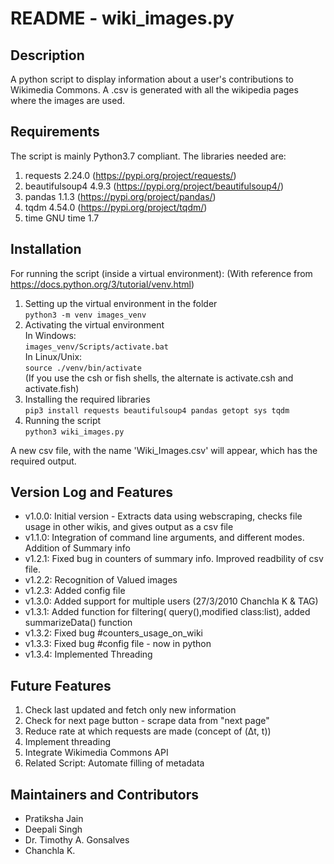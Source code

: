 # README - wiki_images.py

## Description
A python script to display information about a user's contributions to Wikimedia Commons. A .csv is generated with all the wikipedia pages where the images are used.

## Requirements
The script is mainly Python3.7 compliant.
The libraries needed are:
1. requests 2.24.0
(https://pypi.org/project/requests/)
2. beautifulsoup4 4.9.3
(https://pypi.org/project/beautifulsoup4/)
3. pandas 1.1.3
(https://pypi.org/project/pandas/)
4. tqdm 4.54.0
(https://pypi.org/project/tqdm/)
5. time 
GNU time 1.7

## Installation
For running the script (inside a virtual environment):
(With reference from https://docs.python.org/3/tutorial/venv.html)
1. Setting up the virtual environment in the folder  
`python3 -m venv images_venv`  
2. Activating the virtual environment   
In Windows:  
`images_venv/Scripts/activate.bat`  
In Linux/Unix:  
`source ./venv/bin/activate`  
(If you use the csh or fish shells, the alternate is activate.csh and activate.fish)  
3. Installing the required libraries  
`pip3 install requests beautifulsoup4 pandas getopt sys tqdm`  
4. Running the script  
`python3 wiki_images.py`  

A new csv file, with the name 'Wiki_Images.csv' will appear, which has the required output.


## Version Log and Features
- v1.0.0: Initial version - Extracts data using webscraping, checks file usage in other wikis, and gives output as a csv file
- v1.1.0: Integration of command line arguments, and different modes. Addition of Summary info
- v1.2.1: Fixed bug in counters of summary info. Improved readbility of csv file. 
- v1.2.2: Recognition of Valued images
- v1.2.3: Added config file 
- v1.3.0: Added support for multiple users (27/3/2010 Chanchla K & TAG)
- v1.3.1: Added function for filtering( query(),modified class:list), added summarizeData() function
- v1.3.2: Fixed bug #counters_usage_on_wiki
- v1.3.3: Fixed bug #config file - now in python
- v1.3.4: Implemented Threading


## Future Features 
1. Check last updated and fetch only new information
2. Check for next page button - scrape data from "next page"
3. Reduce rate at which requests are made (concept of (Δt, t))
4. Implement threading
5. Integrate Wikimedia Commons API
6. Related Script: Automate filling of metadata


## Maintainers and Contributors
- Pratiksha Jain
- Deepali Singh
- Dr. Timothy A. Gonsalves
- Chanchla K.